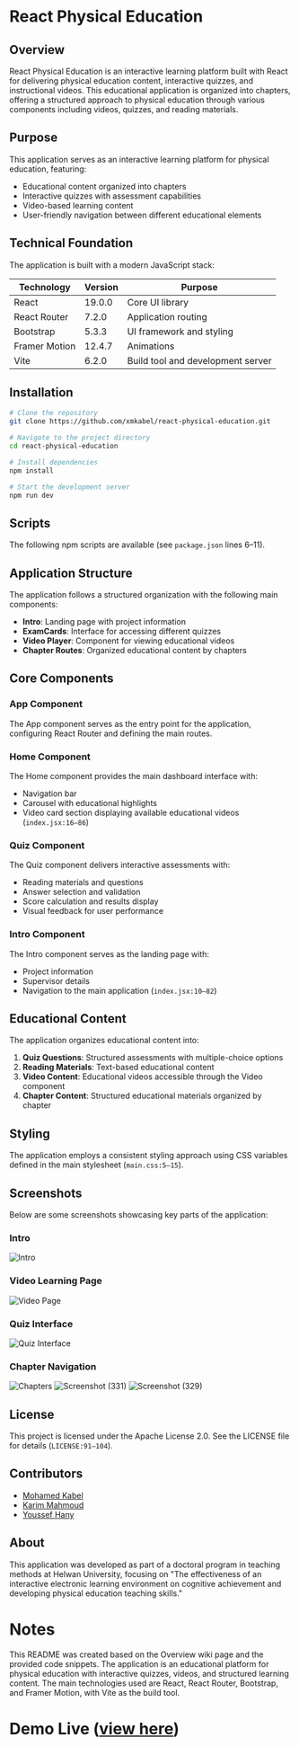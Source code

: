 # React Physical Education

## Overview

React Physical Education is an interactive learning platform built with React for delivering physical education content, interactive quizzes, and instructional videos. This educational application is organized into chapters, offering a structured approach to physical education through various components including videos, quizzes, and reading materials.

## Purpose

This application serves as an interactive learning platform for physical education, featuring:

- Educational content organized into chapters  
- Interactive quizzes with assessment capabilities  
- Video-based learning content  
- User-friendly navigation between different educational elements

## Technical Foundation

The application is built with a modern JavaScript stack:

| Technology     | Version | Purpose                    |
|----------------|---------|----------------------------|
| React          | 19.0.0  | Core UI library            |
| React Router   | 7.2.0   | Application routing        |
| Bootstrap      | 5.3.3   | UI framework and styling   |
| Framer Motion  | 12.4.7  | Animations                 |
| Vite           | 6.2.0   | Build tool and development server |

## Installation

```bash
# Clone the repository
git clone https://github.com/xmkabel/react-physical-education.git

# Navigate to the project directory
cd react-physical-education

# Install dependencies
npm install

# Start the development server
npm run dev


```
## Scripts

The following npm scripts are available (see `package.json` lines 6–11).

## Application Structure

The application follows a structured organization with the following main components:

* **Intro**: Landing page with project information
* **ExamCards**: Interface for accessing different quizzes
* **Video Player**: Component for viewing educational videos
* **Chapter Routes**: Organized educational content by chapters

## Core Components

### App Component

The App component serves as the entry point for the application, configuring React Router and defining the main routes.

### Home Component

The Home component provides the main dashboard interface with:

* Navigation bar
* Carousel with educational highlights
* Video card section displaying available educational videos (`index.jsx:16–86`)

### Quiz Component

The Quiz component delivers interactive assessments with:

* Reading materials and questions
* Answer selection and validation
* Score calculation and results display
* Visual feedback for user performance

### Intro Component

The Intro component serves as the landing page with:

* Project information
* Supervisor details
* Navigation to the main application (`index.jsx:10–82`)

## Educational Content

The application organizes educational content into:

1. **Quiz Questions**: Structured assessments with multiple-choice options
2. **Reading Materials**: Text-based educational content
3. **Video Content**: Educational videos accessible through the Video component
4. **Chapter Content**: Structured educational materials organized by chapter

## Styling

The application employs a consistent styling approach using CSS variables defined in the main stylesheet (`main.css:5–15`).

## Screenshots

Below are some screenshots showcasing key parts of the application:

### Intro
![Intro](https://github.com/user-attachments/assets/e15b2b05-b659-406b-a870-3141d5222e42)

### Video Learning Page
![Video Page](https://github.com/user-attachments/assets/aeae96b0-d7a6-4341-b660-c8f4491b845c)

### Quiz Interface
![Quiz Interface](https://github.com/user-attachments/assets/a4a95901-4a64-4f5e-b2b0-c79c53f07245)

### Chapter Navigation
![Chapters](https://github.com/user-attachments/assets/04bdde66-dc1a-4f4d-8c4d-bb1cd713f690)
![Screenshot (331)](https://github.com/user-attachments/assets/0d8b5482-5e00-4f99-8eb0-10b0c1e4b91f)
![Screenshot (329)](https://github.com/user-attachments/assets/c79dbd3f-55a6-4710-a89d-c777fdae560b)

## License

This project is licensed under the Apache License 2.0. See the LICENSE file for details (`LICENSE:91–104`).

## Contributors

* [Mohamed Kabel](https://www.linkedin.com/in/mohamedkabel)
* [Karim Mahmoud](https://www.linkedin.com/in/karim-mahmoud-hassan)
* [Youssef Hany](https://www.linkedin.com/in/youssef-hany-65a990283)

## About

This application was developed as part of a doctoral program in teaching methods at Helwan University, focusing on "The effectiveness of an interactive electronic learning environment on cognitive achievement and developing physical education teaching skills."

# Notes

This README was created based on the Overview wiki page and the provided code snippets. The application is an educational platform for physical education with interactive quizzes, videos, and structured learning content. The main technologies used are React, React Router, Bootstrap, and Framer Motion, with Vite as the build tool.

# Demo Live ([view here](https://miss-marwa-pe.web.app))
